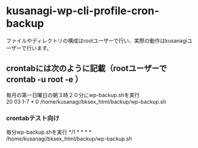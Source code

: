 # kusanagi-wp-cli-profile-cron-backup

ファイルやディレクトリの構成はrootユーザーで行い、実際の動作はkusanagiユーザーで行います。

## crontabには次のように記載（rootユーザーで crontab -u root -e ）

毎月の第一日曜日の朝３時２０分にwp-backup.shを実行  
20 03 1-7 * 0 /home/kusanagi/bksex_html/backup/wp-backup.sh  

### crontabテスト向け
毎分wp-backup.shを実行
*/1 * * * * /home/kusanagi/bksex_html/backup/wp-backup.sh
